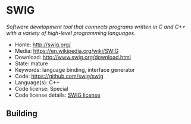 # SWIG

_Software development tool that connects programs written in C and C++ with a variety of high-level programming languages._

- Home: http://swig.org/
- Media: https://en.wikipedia.org/wiki/SWIG
- Download: http://www.swig.org/download.html
- State: mature
- Keywords: language binding, interface generator
- Code: https://github.com/swig/swig
- Language(s): C++
- Code license: Special
- Code license details: [SWIG license](https://raw.githubusercontent.com/swig/swig/master/LICENSE)

## Building

